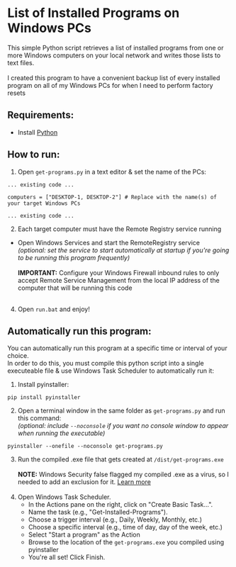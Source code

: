# List of Installed Programs on Windows PCs
This simple Python script retrieves a list of installed programs from one or more Windows computers on your local network and writes those lists to text files.<br><br>
I created this program to have a convenient backup list of every installed program on all of my Windows PCs for when I need to perform factory resets

## Requirements:
- Install [Python](https://www.python.org/downloads/)

## How to run:
1. Open `get-programs.py` in a text editor & set the name of the PCs:
```
... existing code ...

computers = ["DESKTOP-1, DESKTOP-2"] # Replace with the name(s) of your target Windows PCs

... existing code ...
```
2. Each target computer must have the Remote Registry service running<br>
- Open Windows Services and start the RemoteRegistry service <br>
*(optional: set the service to start automatically at startup if you're going to be running this program frequently)* <br><br>
**IMPORTANT:** Configure your Windows Firewall inbound rules to only accept Remote Service Management from the local IP address of the computer that will be running this code<br><br>
4. Open `run.bat` and enjoy!

## Automatically run this program:
You can automatically run this program at a specific time or interval of your choice.<br>
In order to do this, you must compile this python script into a single executeable file & use Windows Task Scheduler to automatically run it:

1. Install pyinstaller:
```
pip install pyinstaller
```
2. Open a terminal window in the same folder as `get-programs.py` and run this command:<br>
*(optional: include `--noconsole` if you want no console window to appear when running the executable)*
```
pyinstaller --onefile --noconsole get-programs.py
```
3. Run the compiled .exe file that gets created at `/dist/get-programs.exe`<br><br>
**NOTE:** Windows Security false flagged my compiled .exe as a virus, so I needed to add an exclusion for it. [Learn more](https://support.microsoft.com/en-us/windows/add-an-exclusion-to-windows-security-811816c0-4dfd-af4a-47e4-c301afe13b26) <br><br>
4. Open Windows Task Scheduler.
    - In the Actions pane on the right, click on "Create Basic Task...".
    - Name the task (e.g., "Get-Installed-Programs").
    - Choose a trigger interval (e.g., Daily, Weekly, Monthly, etc.)
    - Choose a specific interval (e.g., time of day, day of the week, etc.)
    - Select "Start a program" as the Action
    - Browse to the location of the `get-programs.exe` you compiled using pyinstaller
    - You're all set! Click Finish.
